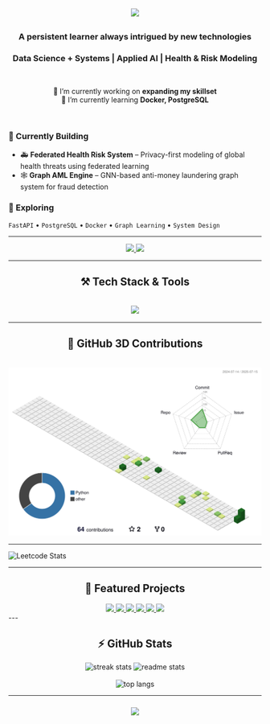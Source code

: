 <h1 align="center">
    <img src="https://readme-typing-svg.herokuapp.com/?font=Righteous&size=35&center=true&vCenter=true&width=500&height=70&duration=4000&lines=Heyy+There!+👋;+I'm+Ishaan!;" />
</h1>

<h3 align="center">A persistent learner always intrigued by new technologies</h3>
<h3 align="center">Data Science + Systems | Applied AI | Health & Risk Modeling</h3>

<br/>

<div align="center">
 
 🔭 I’m currently working on **expanding my skillset**  
 🌱 I’m currently learning **Docker, PostgreSQL**

</div>

<br/>

### 🧠 Currently Building
- 🚑 **Federated Health Risk System** – Privacy-first modeling of global health threats using federated learning  
- 🕸️ **Graph AML Engine** – GNN-based anti-money laundering graph system for fraud detection

### 🚀 Exploring
`FastAPI` • `PostgreSQL` • `Docker` • `Graph Learning` • `System Design`

---

<div align="center"> 
<a href="mailto:ishaan272002@gmail.com">
<img src="https://img.shields.io/badge/Gmail-333333?style=for-the-badge&logo=gmail&logoColor=red" />
</a>
<a href="https://www.linkedin.com/in/ishaan-potle-15b0741ba/" target="_blank">
<img src="https://img.shields.io/badge/LinkedIn-0077B5?style=for-the-badge&logo=linkedin&logoColor=white" />
</a>
</div>

---

<h2 align="center">⚒️ Tech Stack & Tools</h2>
<br/>
<div align="center">
    <img src="https://skillicons.dev/icons?i=python,c++,fastapi,docker,postgres,tensorflow,pytorch,airflow,git,js" />
</div>

---

<div align="center">
  <h2>🧊 GitHub 3D Contributions</h2>
  <br/>
  <img src="profile-3d-contrib/profile-green.svg" alt="3D contribution calendar" />
  <!-- You can switch this to any of these:
       profile-green-animate.svg
       profile-season-animate.svg
       profile-night-view.svg
       profile-night-rainbow.svg -->
</div>

---
![Leetcode Stats](https://leetcard.jacoblin.cool/IshaanPotle?theme=nord)

---

<h2 align="center">📌 Featured Projects</h2>

<div align="center">
  <a href="https://github.com/IshaanPotle/Federated-Health-Risk-Prediction-System">
    <img src="https://github-readme-stats.vercel.app/api/pin/?username=IshaanPotle&repo=Federated-Health-Risk-Prediction-System&theme=react" />
  </a>
  <a href="https://github.com/IshaanPotle/Graph-Neural-Network-AML-Detection-Engine">
    <img src="https://github-readme-stats.vercel.app/api/pin/?username=IshaanPotle&repo=Graph-Neural-Network-AML-Detection-Engine&theme=react" />
  </a>
  <a href="https://github.com/IshaanPotle/Data-Science-Sandbox">
    <img src="https://github-readme-stats.vercel.app/api/pin/?username=IshaanPotle&repo=Data-Science-Sandbox&theme=react" />
  </a>
  <a href="https://github.com/IshaanPotle/LLM_Medical-Chatbot">
    <img src="https://github-readme-stats.vercel.app/api/pin/?username=IshaanPotle&repo=LLM_Medical-Chatbot&theme=react" />
  <a href="https://github.com/IshaanPotle/Bias-Resistant-Resume-Ranker">
    <img src="https://github-readme-stats.vercel.app/api/pin/?username=IshaanPotle&repo=Bias-Resistant-Resume-Ranker&theme=react" />
  </a>
  <a href="https://github.com/IshaanPotle/Global-Food-Supply-Chain-Resilience-Analyzer">
    <img src="https://github-readme-stats.vercel.app/api/pin/?username=IshaanPotle&repo=Global-Food-Supply-Chain-Resilience-Analyzer&theme=react" />
  </a>
</div>
 <!-- <a href="https://github.com/IshaanPotle/Global-Food-Supply-Chain-Resilience-Analyzer">
    <img src="https://github-readme-stats.vercel.app/api/pin/?username=IshaanPotle&repo=Global-Food-Supply-Chain-Resilience-Analyzer&theme=react" />
  </a>
  <a href="https://github.com/IshaanPotle/Graph-Neural-Network-AML-Detection-Engine">
    <img src="https://github-readme-stats.vercel.app/api/pin/?username=IshaanPotle&repo=Graph-Neural-Network-AML-Detection-Engine&theme=react" />
  </a>
      -->
---

<h2 align="center">⚡ GitHub Stats</h2>
<div align="center">
  <img width=390 src="https://streak-stats.demolab.com/?user=ishaanpotle&count_private=true&theme=react&border_radius=10" alt="streak stats"/>
  <img width=390 src="https://github-readme-stats.vercel.app/api?username=ishaanpotle&count_private=true&show_icons=true&theme=react&rank_icon=github&border_radius=10" alt="readme stats" />
  <br/><br/>
  <img width=325 src="https://github-readme-stats.vercel.app/api/top-langs/?username=ishaanpotle&hide=HTML&langs_count=8&layout=compact&theme=react&border_radius=10&size_weight=0.5&count_weight=0.5&exclude_repo=github-readme-stats" alt="top langs" />
</div>

---

<h3 align="center">
    <img src="https://readme-typing-svg.herokuapp.com/?font=Righteous&size=25&center=true&vCenter=true&width=500&height=70&duration=4000&lines=Thanks+for+visiting!+✌️;+Shoot+me+a+message+on+Linkedin!;I'm+always+down+to+collab+:)">
</h3>
